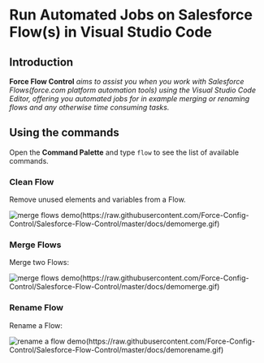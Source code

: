 # Run Automated Jobs on Salesforce Flow(s) in Visual Studio Code

## Introduction

**Force Flow Control** 
*aims to assist you when you work with Salesforce Flows(force.com platform automation tools) using the Visual Studio Code Editor,
offering you automated jobs for in example merging or renaming flows and any otherwise time consuming tasks.*

## Using the commands

Open the **Command Palette** and type `flow` to see the list of available commands.

### Clean Flow

Remove unused elements and variables from a Flow.

![merge flows demo(https://raw.githubusercontent.com/Force-Config-Control/Salesforce-Flow-Control/master/docs/demomerge.gif)](https://raw.githubusercontent.com/Force-Config-Control/Salesforce-Flow-Control/master/docs/democlean.gif)

### Merge Flows

Merge two Flows:

![merge flows demo(https://raw.githubusercontent.com/Force-Config-Control/Salesforce-Flow-Control/master/docs/demomerge.gif)](https://raw.githubusercontent.com/Force-Config-Control/Salesforce-Flow-Control/master/docs/demomerge.gif)

### Rename Flow

Rename a Flow:

![rename a flow demo(https://raw.githubusercontent.com/Force-Config-Control/Salesforce-Flow-Control/master/docs/demorename.gif)](https://raw.githubusercontent.com/Force-Config-Control/Salesforce-Flow-Control/master/docs/demorename.gif)
